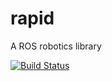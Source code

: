 # rapid
A ROS robotics library

[![Build Status](https://travis-ci.org/jstnhuang/rapid.svg?branch=master)](https://travis-ci.org/jstnhuang/rapid)
